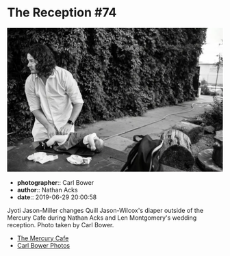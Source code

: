 # The Reception #74

![Jyoti Jason-Miller changes Quill Jason-Wilcox's diaper](assets/2019-06-29-set-3-the-reception-74.webp)

* **photographer**:: Carl Bower  
* **author**:: Nathan Acks  
* **date**:: 2019-06-29 20:00:58

Jyoti Jason-Miller changes Quill Jason-Wilcox's diaper outside of the Mercury Cafe during Nathan Acks and Len Montgomery's wedding reception. Photo taken by Carl Bower.

* [The Mercury Cafe](http://mercurycafe.com)
* [Carl Bower Photos](https://carlbowerphotos.com)
